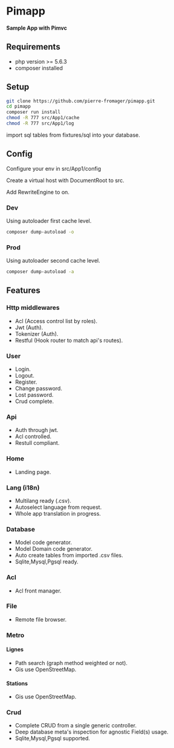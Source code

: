 # Pimapp

**Sample App with Pimvc**

## Requirements

* php version >= 5.6.3
* composer installed

## Setup

```bash
git clone https://github.com/pierre-fromager/pimapp.git
cd pimapp
composer run install
chmod -R 777 src/App1/cache
chmod -R 777 src/App1/log
```

import sql tables from fixtures/sql into your database.

## Config

Configure your env in src/App1/config

Create a virtual host with DocumentRoot to src.

Add  RewriteEngine to on.

### Dev

Using autoloader first cache level.

```bash
composer dump-autoload -o
```

### Prod

Using autoloader second cache level.

```bash
composer dump-autoload -a
```

## Features

### Http middlewares

* Acl (Access control list by roles).
* Jwt (Auth).
* Tokenizer (Auth).
* Restful (Hook router to match api's routes).

### User

* Login.
* Logout.
* Register.
* Change password.
* Lost password.
* Crud complete.

### Api

* Auth through jwt.
* Acl controlled.
* Restull compliant.

### Home

* Landing page.

### Lang (i18n)

* Multilang ready (.csv).
* Autoselect language from request.
* Whole app translation in progress.

### Database

* Model code generator.
* Model Domain code generator.
* Auto create tables from imported .csv files.
* Sqlite,Mysql,Pgsql ready.

### Acl

* Acl front manager.

### File

* Remote file browser.

### Metro

#### Lignes

* Path search (graph method weighted or not).
* Gis use OpenStreetMap.

#### Stations

* Gis use OpenStreetMap.

### Crud

* Complete CRUD from a single generic controller.
* Deep database meta's inspection for agnostic Field(s) usage.
* Sqlite,Mysql,Pgsql supported.